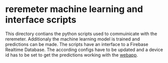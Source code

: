 # reremeter machine learning and interface scripts

This directory contians the python scripts used to commuinicate with the reremeter. Additionaly the machine learning model is trained and predictions can be made. The scripts have an interface to a Firebase Realtime Database. The according configs have to be updated and a device id has to be set to get the predictions working with the [webapp](../webapp).
